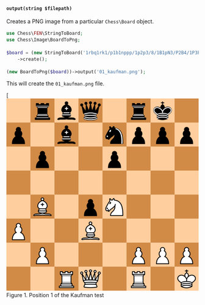 #### `output(string $filepath)`

Creates a PNG image from a particular `Chess\Board` object.

```php
use Chess\FEN\StringToBoard;
use Chess\Image\BoardToPng;

$board = (new StringToBoard('1rbq1rk1/p1b1nppp/1p2p3/8/1B1pN3/P2B4/1P3PPP/2RQ1R1K w - - bm Nf6+'))
    ->create();

(new BoardToPng($board))->output('01_kaufman.png');
```

This will create the `01_kaufman.png` file.

[![Figure 1](https://github.com/chesslablab/php-chess/blob/master/tests/data/img/01_kaufman.png)
Figure 1. Position 1 of the Kaufman test
